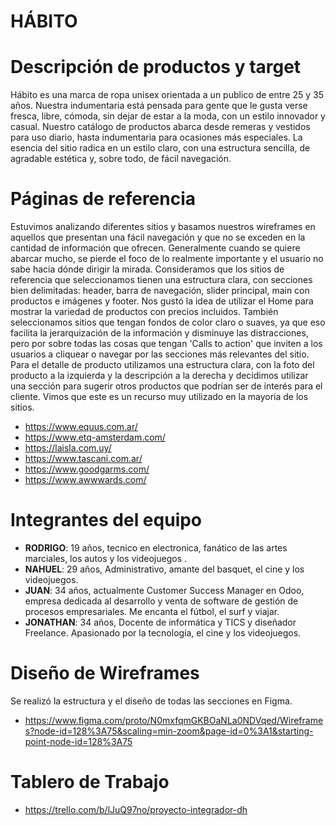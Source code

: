 #  HÁBITO

#  Descripción de productos y target

Hábito es una marca de ropa unisex orientada a un publico de entre 25 y 35 años. Nuestra indumentaria está pensada para gente que le gusta verse fresca, libre, cómoda, sin dejar de estar a la moda, con un estilo innovador y casual. Nuestro catálogo de productos abarca desde remeras y vestidos para uso diario, hasta indumentaria para ocasiones más especiales. La esencia del sitio radica en un estilo claro, con una estructura sencilla, de agradable estética y, sobre todo, de fácil navegación.      

#  Páginas de referencia

Estuvimos analizando diferentes sitios y basamos nuestros wireframes en aquellos que presentan una fácil navegación y que no se exceden en la cantidad de información que ofrecen. Generalmente cuando se quiere abarcar mucho, se pierde el foco de lo realmente importante y el usuario no sabe hacia dónde dirigir la mirada. Consideramos que los sitios de referencia que seleccionamos tienen una estructura clara, con secciones bien delimitadas: header, barra de navegación, slider principal, main con productos e imágenes y footer. Nos gustó la idea de utilizar el Home para mostrar la variedad de productos con precios incluidos. También seleccionamos sitios que tengan fondos de color claro o suaves, ya que eso facilita la jerarquización de la información y disminuye las distracciones, pero por sobre todas las cosas que tengan 'Calls to action' que inviten a los usuarios a cliquear o navegar por las secciones más relevantes del sitio. Para el detalle de producto utilizamos una estructura clara, con la foto del producto a la izquierda y la descripción a la derecha y decidimos utilizar una sección para sugerir otros productos que podrían ser de interés para el cliente. Vimos que este es un recurso muy utilizado en la mayoría de los sitios.

- https://www.equus.com.ar/
- https://www.etq-amsterdam.com/
- https://laisla.com.uy/
- https://www.tascani.com.ar/
- https://www.goodgarms.com/
- https://www.awwwards.com/   

#  Integrantes del equipo

- **RODRIGO**: 19 años, tecnico en electronica, fanático de las artes marciales, los autos y los videojuegos .
- **NAHUEL**: 29 años, Administrativo, amante del basquet, el cine y los videojuegos.
- **JUAN**: 34 años, actualmente Customer Success Manager en Odoo, empresa dedicada al desarrollo y venta de software de gestión de procesos empresariales. Me encanta el fútbol, el surf y viajar.
- **JONATHAN**: 34 años, Docente de informática y TICS y diseñador Freelance. Apasionado por la tecnología, el cine y los videojuegos.

# Diseño de Wireframes

Se realizó la estructura y el diseño de todas las secciones en Figma.
- https://www.figma.com/proto/N0mxfqmGKBOaNLa0NDVqed/Wireframes?node-id=128%3A75&scaling=min-zoom&page-id=0%3A1&starting-point-node-id=128%3A75

# Tablero de Trabajo
- https://trello.com/b/lJuQ97no/proyecto-integrador-dh
